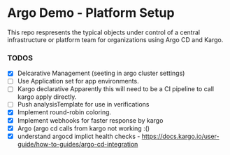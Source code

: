 # Argo Demo - Platform Setup

This repo respresents the typical objects under control of a central infrastructure or platform team for organizations using Argo CD and Kargo.



### TODOS

- [x] Delcarative Management (seeting in argo cluster settings)
- [ ] Use Application set for app environments.
- [ ] Kargo declarative
    Apparently this will need to be a CI pipeline to call kargo apply directly.
- [ ] Push analysisTemplate for use in verifications
- [x] Implement round-robin coloring.
- [x] Implement webhooks for faster response by kargo 
 - [x] Argo (argo cd calls from kargo not working :()
- [x] understand argocd implict health checks - https://docs.kargo.io/user-guide/how-to-guides/argo-cd-integration